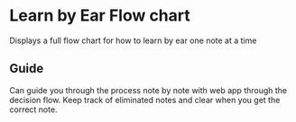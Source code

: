 # Learn by Ear Flow chart

Displays a full flow chart for how to learn by ear one note at a time


## Guide

Can guide you through the process note by note with web app through the decision 
flow. Keep track of eliminated notes and clear when you get the correct note.

